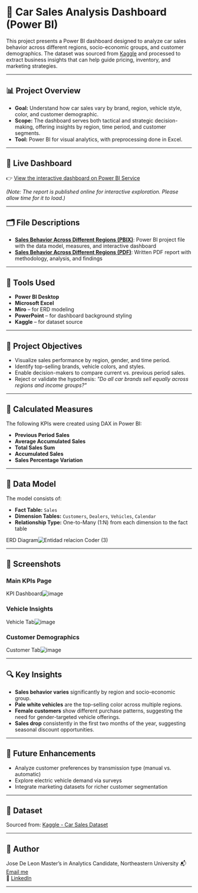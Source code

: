 # 🚗 Car Sales Analysis Dashboard (Power BI)

This project presents a Power BI dashboard designed to analyze car sales behavior across different regions, socio-economic groups, and customer demographics. The dataset was sourced from [Kaggle](https://www.kaggle.com/) and processed to extract business insights that can help guide pricing, inventory, and marketing strategies.

---

## 📊 Project Overview

- **Goal:** Understand how car sales vary by brand, region, vehicle style, color, and customer demographic.
- **Scope:** The dashboard serves both tactical and strategic decision-making, offering insights by region, time period, and customer segments.
- **Tool:** Power BI for visual analytics, with preprocessing done in Excel.

---

## 🔗 Live Dashboard
👉 [View the interactive dashboard on Power BI Service](https://app.powerbi.com/groups/me/reports/1fc72dd9-5ca7-4c9c-9d13-f451014330e3/7bd8a06ecbee597a5687?experience=power-bi)

*(Note: The report is published online for interactive exploration. Please allow time for it to load.)*

---

## 🗂️ File Descriptions  
- [**Sales Behavior Across Different Regions (PBIX)**](Sales%20Behavior%20Across%20Different%20Regions.pbix): Power BI project file with the data model, measures, and interactive dashboard  
- [**Sales Behavior Across Different Regions (PDF)**](Sales%20Behavior%20Across%20Different%20Regions.pdf): Written PDF report with methodology, analysis, and findings  


---

## 🧰 Tools Used

- **Power BI Desktop**
- **Microsoft Excel**
- **Miro** – for ERD modeling
- **PowerPoint** – for dashboard background styling
- **Kaggle** – for dataset source

---

## 🎯 Project Objectives

- Visualize sales performance by region, gender, and time period.
- Identify top-selling brands, vehicle colors, and styles.
- Enable decision-makers to compare current vs. previous period sales.
- Reject or validate the hypothesis: *"Do all car brands sell equally across regions and income groups?"*

---

## 🧮 Calculated Measures

The following KPIs were created using DAX in Power BI:
- **Previous Period Sales**
- **Average Accumulated Sales**
- **Total Sales Sum**
- **Accumulated Sales**
- **Sales Percentage Variation**

---

## 📘 Data Model

The model consists of:
- **Fact Table:** `Sales`
- **Dimension Tables:** `Customers`, `Dealers`, `Vehicles`, `Calendar`
- **Relationship Type:** One-to-Many (1:N) from each dimension to the fact table

ERD Diagram![Entidad relacion Coder (3)](https://github.com/user-attachments/assets/8e3e9b72-d923-446c-b050-10e18ad3456c)


---

## 📸 Screenshots

### Main KPIs Page
KPI Dashboard![image](https://github.com/user-attachments/assets/0580351e-8b0b-4dbd-89d6-6e053efa6ed7)


### Vehicle Insights
Vehicle Tab![image](https://github.com/user-attachments/assets/d5e2c223-a803-448f-a394-6a2fe8cca6eb)


### Customer Demographics
Customer Tab![image](https://github.com/user-attachments/assets/8d3e1ce5-07af-4c5e-b7cc-9e1c8448d2b9)


---

## 🔍 Key Insights

- **Sales behavior varies** significantly by region and socio-economic group.
- **Pale white vehicles** are the top-selling color across multiple regions.
- **Female customers** show different purchase patterns, suggesting the need for gender-targeted vehicle offerings.
- **Sales drop** consistently in the first two months of the year, suggesting seasonal discount opportunities.

---

## 🚀 Future Enhancements

- Analyze customer preferences by transmission type (manual vs. automatic)
- Explore electric vehicle demand via surveys
- Integrate marketing datasets for richer customer segmentation

---

## 📁 Dataset

Sourced from: [Kaggle - Car Sales Dataset](https://www.kaggle.com/)

---

## 👤 Author

Jose De Leon
Master’s in Analytics Candidate, Northeastern University
📬 [Email me](mailto:j.angel2294@gmail.com)  
🔗 [LinkedIn](https://www.linkedin.com/in/jose-de-leon-analytics/)

---

